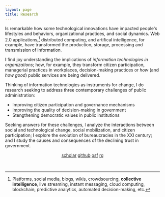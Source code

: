 ```yaml
---
layout: page
title: Research
---
```

<!-- ACADEMICONS>
<link rel="stylesheet" href="https://use.fontawesome.com/releases/v5.6.3/css/all.css" integrity="sha384-UHRtZLI+pbxtHCWp1t77Bi1L4ZtiqrqD80Kn4Z8NTSRyMA2Fd33n5dQ8lWUE00s/" crossorigin="anonymous"-->
<link rel="stylesheet" href="https://cdn.rawgit.com/jpswalsh/academicons/master/css/academicons.min.css">


<!--TEXT STARTS HERE-->
Is remarkable how some technological innovations have impacted people's lifestyles and behaviors, organizational practices, and social dynamics. Web 2.0 applications,[^1] distributed computing, and artifical intelligence, for example, have transformed the production, storage, processing and transmission of information.

I find joy understanding the implications of *information technologies in organizations*; how, for example, they transform citizen participation, managerial practices in workplaces, decision-making practices or *how* (and *how good*) public services are being delivered.

Thinking of information technologies as instruments for change, I do research seeking to address three contemporary challenges of public administration:

- Improving citizen participation and governance mechanisms
- Improving the quality of decision-making in government
- Stengthening democratic values in public institutions

Seeking answers for these challenges, I analyze the interactions between social and technological change, social mobilization, and citizen participation; I explore the evolution of bureaucracies in the XXI century; and I study the causes and consequences of the declining trust in government.

<!--TEXT ENDS HERE-->
<center>
<i class="ai ai-google-scholar ai"></i> <a href = "https://scholar.google.com/citations?user=ezE8rPkAAAAJ&hl=en">scholar</a>
<!--i class="ai ai-orcid ai"></i> <a href = "http://orcid.org/0000-0002-6125-5723">orcid</a-->
<i class="fab fa-github"></i> <a href = "https://github.com/crenteriam">github</a>
<i class="ai ai-osf ai"></i> <a href = "https://osf.io/9y7n4/">osf</a>
<i class="ai ai-researchgate ai"></i> <a href = "https://researchgate.net/profile/Cesar_Renteria">rg</a>

</center>

<p>&nbsp;</p>

[^1]: Platforms, social media, blogs, wikis, crowdsourcing, **collective intelligence**, live streaming, instant messaging, cloud computing, blockchain, predictive analytics, automated decision-making, etc.

<!--stackedit_data:
eyJoaXN0b3J5IjpbMjU2MTgxODY1LC0xMjQwNzU2MTY1XX0=
-->
